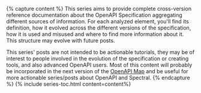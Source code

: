 {% capture content %}
This series aims to provide complete cross-version reference documentation about the OpenAPI Specification aggregating different sources of information. For each analyzed element, you'll find its definition, how it evolved across the different versions of the specification, how it is used and misused and where to find more information about it. This structure may evolve with future posts.

This series' posts are not intended to be actionable tutorials, they may be of interest to people involved in the evolution of the specification or creating tools, and also advanced OpenAPI users. Most of this content will probably be incorporated in the next version of the [OpenAPI Map](https://apihandyman.io/toolbox/openapi-map/) and be useful for more actionable series/posts about OpenAPI and Spectral.
{% endcapture %}
{% include series-toc.html content=content%}